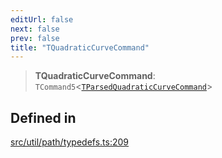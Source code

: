 ```yaml
---
editUrl: false
next: false
prev: false
title: "TQuadraticCurveCommand"
---
```


> **TQuadraticCurveCommand**: `TCommand5`\<[`TParsedQuadraticCurveCommand`](/api/namespaces/util/type-aliases/tparsedquadraticcurvecommand/)\>

## Defined in

[src/util/path/typedefs.ts:209](https://github.com/fabricjs/fabric.js/blob/5c1240d8b4662e45868dd33f385f941de21c8e9c/src/util/path/typedefs.ts#L209)
